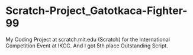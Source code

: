 # Scratch-Project_Gatotkaca-Fighter-99
My Coding Project at scratch.mit.edu (Scratch) for the International Competition Event at IKCC. And I got 5th place Outstanding Script. 
